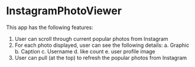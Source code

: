 # InstagramPhotoViewer
This app has the following features:
1. User can scroll through current popular photos from Instagram
2. For each photo displayed, user can see the following details:
  a. Graphic
  b. Caption
  c. Username
  d. like count
  e. user profile image
3. User can pull (at the top) to refresh the popular photos from Instagram
